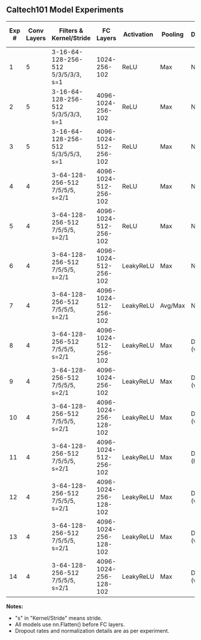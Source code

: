 ## Caltech101 Model Experiments

| Exp # | Conv Layers | Filters & Kernel/Stride                | FC Layers                  | Activation   | Pooling         | Dropout             | Normalization           | Val Acc (%) | Test Acc (%) | Notes                                  |
|-------|-------------|----------------------------------------|----------------------------|--------------|-----------------|---------------------|-------------------------|-------------|--------------|----------------------------------------|
| 1     | 5           | 3-16-64-128-256-512 <br> 5/3/5/3/3, s=1| 1024-256-102               | ReLU         | Max             | None                | None                    | -           | 8.5          | Baseline, very low accuracy            |
| 2     | 5           | 3-16-64-128-256-512 <br> 5/3/5/3/3, s=1| 4096-1024-256-102          | ReLU         | Max             | None                | None                    | -           | 8.5          | Larger FC, no improvement              |
| 3     | 5           | 3-16-64-128-256-512 <br> 5/3/5/5/3, s=1| 4096-1024-512-256-102      | ReLU         | Max             | None                | None                    | -           | 7.4          | Slightly different conv, still poor    |
| 4     | 4           | 3-64-128-256-512 <br> 7/5/5/5, s=2/1   | 4096-1024-512-256-102      | ReLU         | Max             | None                | None                    | -           | 7.4          | Larger initial kernel, still poor      |
| 5     | 4           | 3-64-128-256-512 <br> 7/5/5/5, s=2/1   | 4096-1024-512-256-102      | ReLU         | Max             | None                | BatchNorm               | 60.6        | 43.9         | BatchNorm added, big improvement       |
| 6     | 4           | 3-64-128-256-512 <br> 7/5/5/5, s=2/1   | 4096-1024-512-256-102      | LeakyReLU    | Max             | None                | BatchNorm               | 61.4        | 49.2         | LeakyReLU, higher accuracy             |
| 7     | 4           | 3-64-128-256-512 <br> 7/5/5/5, s=2/1   | 4096-1024-512-256-102      | LeakyReLU    | Avg/Max         | None                | BatchNorm               | 67.9        | 63.7         | AvgPool in some layers                 |
| 8     | 4           | 3-64-128-256-512 <br> 7/5/5/5, s=2/1   | 4096-1024-512-256-102      | LeakyReLU    | Max             | Dropout (varied)    | BatchNorm               | 68.3        | 66.2         | Dropout added, best accuracy           |
| 9     | 4           | 3-64-128-256-512 <br> 7/5/5/5, s=2/1   | 4096-1024-256-102          | LeakyReLU    | Max             | Dropout (varied)    | BatchNorm               | 68.3        | 66.1         | Reduced FC, similar performance        |
| 10    | 4           | 3-64-128-256-512 <br> 7/5/5/5, s=2/1   | 4096-1024-256-128-102      | LeakyReLU    | Max             | Dropout (varied)    | BatchNorm               | 67.4        | 65.6         | Extra FC layer, stable                 |
| 11    | 4           | 3-64-128-256-512 <br> 7/5/5/5, s=2/1   | 4096-1024-512-256-102      | LeakyReLU    | Max             | Dropout (higher)    | BatchNorm               | 68.3        | 66.2         | Higher dropout, stable                 |
| 12    | 4           | 3-64-128-256-512 <br> 7/5/5/5, s=2/1   | 4096-1024-256-128-102      | LeakyReLU    | Max             | Dropout (varied)    | BatchNorm               | 68.3        | 66.1         | Best result, stable                    |
| 13    | 4           | 3-64-128-256-512 <br> 7/5/5/5, s=2/1   | 4096-1024-256-128-102      | LeakyReLU    | Max             | Dropout (varied)    | BatchNorm (input too)    | 66.0        | 64.4         | Input BatchNorm2d, slightly lower      |
| 14    | 4           | 3-64-128-256-512 <br> 7/5/5/5, s=2/1   | 4096-1024-256-128-102      | LeakyReLU    | Max             | Dropout (varied)    | BatchNorm (input too)    | 64.3        | 62.6         | Similar as above                       |

**Notes:**
- "s" in "Kernel/Stride" means stride.
- All models use nn.Flatten() before FC layers.
- Dropout rates and normalization details are as per experiment.
